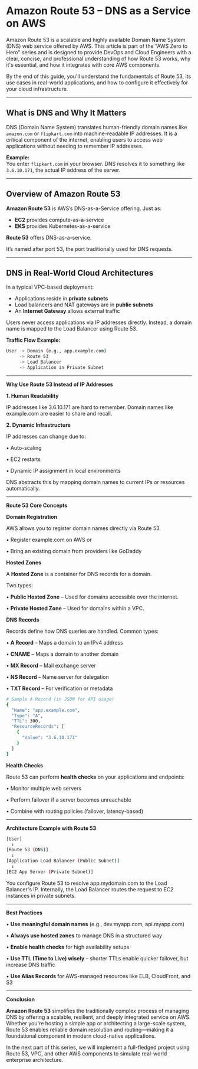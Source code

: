 # Amazon Route 53 – DNS as a Service on AWS

Amazon Route 53 is a scalable and highly available Domain Name System (DNS) web service offered by AWS. This article is part of the "AWS Zero to Hero" series and is designed to provide DevOps and Cloud Engineers with a clear, concise, and professional understanding of how Route 53 works, why it's essential, and how it integrates with core AWS components.

By the end of this guide, you'll understand the fundamentals of Route 53, its use cases in real-world applications, and how to configure it effectively for your cloud infrastructure.

---

## What is DNS and Why It Matters

DNS (Domain Name System) translates human-friendly domain names like `amazon.com` or `flipkart.com` into machine-readable IP addresses. It is a critical component of the internet, enabling users to access web applications without needing to remember IP addresses.

**Example:**  
You enter `flipkart.com` in your browser. DNS resolves it to something like `3.6.10.171`, the actual IP address of the server.

---

## Overview of Amazon Route 53

**Amazon Route 53** is AWS’s DNS-as-a-Service offering. Just as:
- **EC2** provides compute-as-a-service
- **EKS** provides Kubernetes-as-a-service

**Route 53** offers DNS-as-a-service.

It’s named after port 53, the port traditionally used for DNS requests.

---

## DNS in Real-World Cloud Architectures

In a typical VPC-based deployment:
- Applications reside in **private subnets**
- Load balancers and NAT gateways are in **public subnets**
- An **Internet Gateway** allows external traffic

Users never access applications via IP addresses directly. Instead, a domain name is mapped to the Load Balancer using Route 53.

**Traffic Flow Example:**

```sh
User -> Domain (e.g., app.example.com) 
     -> Route 53 
     -> Load Balancer 
     -> Application in Private Subnet
```

---

**Why Use Route 53 Instead of IP Addresses**

**1. Human Readability**

IP addresses like 3.6.10.171 are hard to remember. Domain names like example.com are easier to share and recall.

**2. Dynamic Infrastructure**

IP addresses can change due to:

•	Auto-scaling

•	EC2 restarts

•	Dynamic IP assignment in local environments

DNS abstracts this by mapping domain names to current IPs or resources automatically.

---

**Route 53 Core Concepts**

**Domain Registration**

AWS allows you to register domain names directly via Route 53.

•	Register example.com on AWS or

•	Bring an existing domain from providers like GoDaddy

**Hosted Zones**

A **Hosted Zone** is a container for DNS records for a domain.

Two types:

•	**Public Hosted Zone** – Used for domains accessible over the internet.

•	**Private Hosted Zone** – Used for domains within a VPC.

**DNS Records**

Records define how DNS queries are handled. Common types:

•	**A Record** – Maps a domain to an IPv4 address

•	**CNAME** – Maps a domain to another domain

•	**MX Record** – Mail exchange server

•	**NS Record** – Name server for delegation

•	**TXT Record** – For verification or metadata

```sh
# Sample A Record (in JSON for API usage)
{
  "Name": "app.example.com",
  "Type": "A",
  "TTL": 300,
  "ResourceRecords": [
    {
      "Value": "3.6.10.171"
    }
  ]
}
```

**Health Checks**

Route 53 can perform **health checks** on your applications and endpoints:

•	Monitor multiple web servers

•	Perform failover if a server becomes unreachable

•	Combine with routing policies (failover, latency-based)

---

**Architecture Example with Route 53**

```sh
[User] 
  ↓
[Route 53 (DNS)]
  ↓
[Application Load Balancer (Public Subnet)]
  ↓
[EC2 App Server (Private Subnet)]
```

You configure Route 53 to resolve app.mydomain.com to the Load Balancer's IP. Internally, the Load Balancer routes the request to EC2 instances in private subnets.

---

**Best Practices**

•	**Use meaningful domain names** (e.g., dev.myapp.com, api.myapp.com)

•	**Always use hosted zones** to manage DNS in a structured way

•	**Enable health checks** for high availability setups

•	**Use TTL (Time to Live) wisely** – shorter TTLs enable quicker failover, but increase DNS traffic

•	**Use Alias Records** for AWS-managed resources like ELB, CloudFront, and S3

---

**Conclusion**

**Amazon Route 53** simplifies the traditionally complex process of managing DNS by offering a scalable, resilient, and deeply integrated service on AWS. Whether you're hosting a simple app or architecting a large-scale system, Route 53 enables reliable domain resolution and routing—making it a foundational component in modern cloud-native applications.

In the next part of this series, we will implement a full-fledged project using Route 53, VPC, and other AWS components to simulate real-world enterprise architecture.
